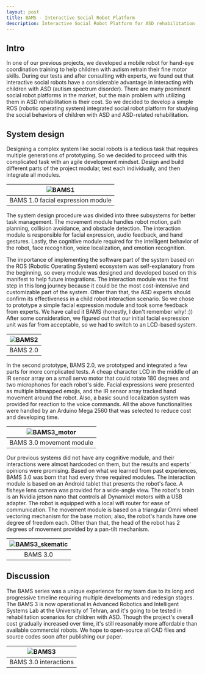 ```yaml
---
layout: post
title: BAMS - Interactive Social Robot Platform 
description: Interactive Social Robot Platform for ASD rehabilitation
---
```



## Intro

In one of our previous projects, we developed a mobile robot for hand-eye coordination training to help children with autism retrain their fine motor skills. During our tests and after consulting with experts, we found out that interactive social robots have a considerable advantage in interacting with children with ASD (autism spectrum disorder). There are many prominent social robot platforms in the market, but the main problem with utilizing them in ASD rehabilitation is their cost. So we decided to develop a simple ROS (robotic operating system) integrated social robot platform for studying the social behaviors of children with ASD and ASD-related rehabilitation.

## System design

Designing a complex system like social robots is a tedious task that requires multiple generations of prototyping. So we decided to proceed with this complicated task with an agile development mindset. Design and build different parts of the project modular, test each individually, and then integrate all modules.

|![BAMS1](https://bijanmehr.github.io/assets/bams/bams1.png)|
|:-:|
|BAMS 1.0 facial expression module|

The system design procedure was divided into three subsystems for better task management. The movement module handles robot motion, path planning, collision avoidance, and obstacle detection. The interaction module is responsible for facial expression, audio feedback, and hand gestures. Lastly, the cognitive module required for the intelligent behavior of the robot, face recognition, voice localization, and emotion recognition.

The importance of implementing the software part of the system based on the ROS (Robotic Operating System) ecosystem was self-explanatory from the beginning, so every module was designed and developed based on this manifest to help future integrations. The interaction module was the first step in this long journey because it could be the most cost-intensive and customizable part of the system. Other than that, the ASD experts should confirm its effectiveness in a child robot interaction scenario. So we chose to prototype a simple facial expression module and took some feedback from experts. We have called it BAMS (honestly, I don't remember why! :)) After some consideration, we figured out that our initial facial expression unit was far from acceptable, so we had to switch to an LCD-based system.

|![BAMS2](https://bijanmehr.github.io/assets/bams/bams2.png)|
|:-:|
|BAMS 2.0|

In the second prototype, BAMS 2.0, we prototyped and integrated a few parts for more complicated tests. A cheap character LCD in the middle of an IR sensor array on a small servo motor that could rotate 180 degrees and two microphones for each robot's side. Facial expressions were presented as multiple bitmapped emojis, and the IR sensor array tracked hand movement around the robot. Also, a basic sound localization system was provided for reaction to the voice commands. All the above functionalities were handled by an Arduino Mega 2560 that was selected to reduce cost and developing time.

|![BAMS3_motor](https://bijanmehr.github.io/assets/bams/bams3_motor.png)|
|:-:|
|BAMS 3.0 movement module|

Our previous systems did not have any cognitive module, and their interactions were almost hardcoded on them, but the results and experts' opinions were promising. Based on what we learned from past experiences, BAMS 3.0 was born that had every three required modules.
The interaction module is based on an Android tablet that presents the robot's face. A fisheye lens camera was provided for a wide-angle view. The robot's brain is an Nvidia jetson nano that controls all Dynamixel motors with a USB adapter. The robot is equipped with a local wifi router for ease of communication. The movement module is based on a triangular Omni wheel vectoring mechanism for the base motion; also, the robot's hands have one degree of freedom each. Other than that, the head of the robot has 2 degrees of movement provided by a pan-tilt mechanism.

|![BAMS3_skematic](https://bijanmehr.github.io/assets/bams/bams3_schematic.png)|
|:-:|
|BAMS 3.0|

## Discussion
The BAMS series was a unique experience for my team due to its long and progressive timeline requiring multiple developments and redesign stages. The BAMS 3 is now operational in Advanced Robotics and Intelligent Systems Lab at the University of Tehran, and it's going to be tested in rehabilitation scenarios for children with ASD.
Though the project's overall cost gradually increased over time, it's still reasonably more affordable than available commercial robots.
We hope to open-source all CAD files and source codes soon after publishing our paper.

|![BAMS3](https://bijanmehr.github.io/assets/bams/bams3.png)|
|:-:|
|BAMS 3.0 interactions|